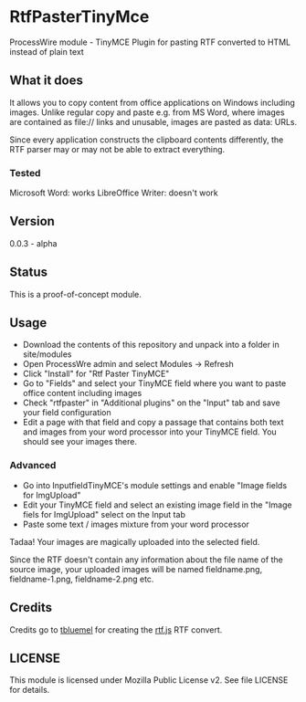 # RtfPasterTinyMce
ProcessWire module - TinyMCE Plugin for pasting RTF converted to HTML instead of plain text

## What it does

It allows you to copy content from office applications on Windows including images.
Unlike regular copy and paste e.g. from MS Word, where images are contained as file:// links
and unusable, images are pasted as data: URLs.

Since every application constructs the clipboard contents differently, the RTF parser may
or may not be able to extract everything.

### Tested
Microsoft Word:  works
LibreOffice Writer: doesn't work

## Version

0.0.3 - alpha

## Status

This is a proof-of-concept module.

## Usage

- Download the contents of this repository and unpack into a folder in site/modules
- Open ProcessWre admin and select Modules -> Refresh
- Click "Install" for "Rtf Paster TinyMCE"
- Go to "Fields" and select your TinyMCE field where you want to paste office content including images
- Check "rtfpaster" in "Additional plugins" on the "Input" tab and save your field configuration
- Edit a page with that field and copy a passage that contains both text and images from your word processor
  into your TinyMCE field. You should see your images there.

### Advanced

- Go into InputfieldTinyMCE's module settings and enable "Image fields for ImgUpload"
- Edit your TinyMCE field and select an existing image field in the "Image fiels for ImgUpload" select
  on the Input tab
- Paste some text / images mixture from your word processor

Tadaa! Your images are magically uploaded into the selected field.

Since the RTF doesn't contain any information about the file name of the source image, your
uploaded images will be named fieldname.png, fieldname-1.png, fieldname-2.png etc.

## Credits

Credits go to [tbluemel](https://github.com/tbluemel) for creating the [rtf.js](https://github.com/tbluemel/rtf.js) RTF convert.

## LICENSE

This module is licensed under Mozilla Public License v2. See file LICENSE for details.
